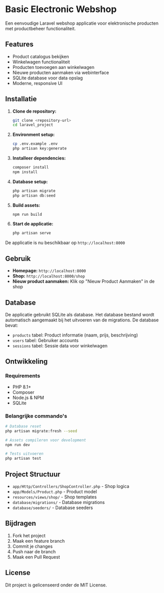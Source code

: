 # Basic Electronic Webshop

Een eenvoudige Laravel webshop applicatie voor elektronische producten met productbeheer functionaliteit.

## Features

- Product catalogus bekijken
- Winkelwagen functionaliteit
- Producten toevoegen aan winkelwagen
- Nieuwe producten aanmaken via webinterface
- SQLite database voor data opslag
- Moderne, responsive UI

## Installatie

1. **Clone de repository:**
   ```bash
   git clone <repository-url>
   cd laravel_project
   ```

2. **Environment setup:**
   ```bash
   cp .env.example .env
   php artisan key:generate
   ```

3. **Installeer dependencies:**
   ```bash
   composer install
   npm install
   ```

4. **Database setup:**
   ```bash
   php artisan migrate
   php artisan db:seed
   ```

5. **Build assets:**
   ```bash
   npm run build
   ```

6. **Start de applicatie:**
   ```bash
   php artisan serve
   ```

De applicatie is nu beschikbaar op `http://localhost:8000`

## Gebruik

- **Homepage:** `http://localhost:8000`
- **Shop:** `http://localhost:8000/shop`
- **Nieuw product aanmaken:** Klik op "Nieuw Product Aanmaken" in de shop

## Database

De applicatie gebruikt SQLite als database. Het database bestand wordt automatisch aangemaakt bij het uitvoeren van de migrations. De database bevat:

- `products` tabel: Product informatie (naam, prijs, beschrijving)
- `users` tabel: Gebruiker accounts
- `sessions` tabel: Sessie data voor winkelwagen

## Ontwikkeling

### Requirements

- PHP 8.1+
- Composer
- Node.js & NPM
- SQLite

### Belangrijke commando's

```bash
# Database reset
php artisan migrate:fresh --seed

# Assets compileren voor development
npm run dev

# Tests uitvoeren
php artisan test
```

## Project Structuur

- `app/Http/Controllers/ShopController.php` - Shop logica
- `app/Models/Product.php` - Product model
- `resources/views/shop/` - Shop templates
- `database/migrations/` - Database migrations
- `database/seeders/` - Database seeders

## Bijdragen

1. Fork het project
2. Maak een feature branch
3. Commit je changes
4. Push naar de branch
5. Maak een Pull Request

## License

Dit project is gelicenseerd onder de MIT License.
